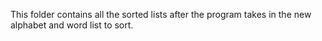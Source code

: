 
This folder contains all the sorted lists after the program takes in the new alphabet and word list to sort.
